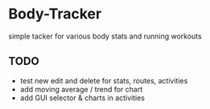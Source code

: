 # Body-Tracker
simple tacker for various body stats and running workouts

## TODO
- test new edit and delete for stats, routes, activities
- add moving average / trend for chart
- add GUI selector & charts in activities 